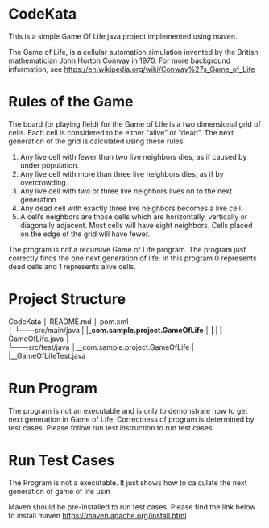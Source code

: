 # CodeKata
This is a simple Game Of Life java project implemented using maven. 

The Game of Life, is a cellular automation simulation invented by the British mathematician
John Horton Conway in 1970. For more background information, see https://en.wikipedia.org/wiki/Conway%27s_Game_of_Life

# Rules of the Game
The board (or playing field) for the Game of Life is a two dimensional grid of cells. Each cell is
considered to be either “alive” or “dead”. The next generation of the grid is calculated using
these rules:

1. Any live cell with fewer than two live neighbors dies, as if caused by under
population.
2. Any live cell with more than three live neighbors dies, as if by overcrowding.
3. Any live cell with two or three live neighbors lives on to the next generation.
4. Any dead cell with exactly three live neighbors becomes a live cell.
5. A cell’s neighbors are those cells which are horizontally, vertically or
diagonally adjacent. Most cells will have eight neighbors. Cells placed on the
edge of the grid will have fewer.

The program is not a recursive Game of Life program.
The program just correctly finds the one next generation of life. 
In this program 0 represents dead cells and 1 represents alive cells.

# Project Structure 

CodeKata
│   README.md
│   pom.xml   
│
└───src/main/java
|	|___com.sample.project.GameOfLife
│   	|
|	 	|__	GameOfLife.java
│   
└───src/test/java
    │__com.sample.project.GameOfLife
       |
       |__GameOfLifeTest.java
       
 # Run Program
  The program is not an executable and is only to demonstrate how to get next generation in Game of Life. 
  Correctness of program is determined by test cases. Please follow run test instruction to run test cases.

# Run Test Cases

The Program is not a executable. It just shows how to calculate the next generation of game of life usin

Maven should be pre-installed to run test cases. Please find the link below to install maven
https://maven.apache.org/install.html

